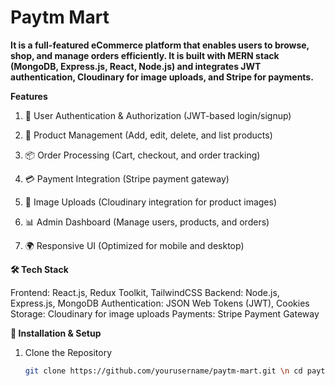 # Paytm Mart

**It is a full-featured eCommerce platform that enables users to browse, shop, and manage orders efficiently. It is built with MERN stack (MongoDB, Express.js, React, Node.js) and integrates JWT authentication, Cloudinary for image uploads, and Stripe for payments.**

**Features**
1. 🔐 User Authentication & Authorization (JWT-based login/signup)

2. 🛒 Product Management (Add, edit, delete, and list products)

3. 📦 Order Processing (Cart, checkout, and order tracking)

4. 💳 Payment Integration (Stripe payment gateway)

5. 📸 Image Uploads (Cloudinary integration for product images)

6. 📊 Admin Dashboard (Manage users, products, and orders)

7. 🌍 Responsive UI (Optimized for mobile and desktop)

**🛠️ Tech Stack**

Frontend: React.js, Redux Toolkit, TailwindCSS
Backend: Node.js, Express.js, MongoDB
Authentication: JSON Web Tokens (JWT), Cookies
Storage: Cloudinary for image uploads
Payments: Stripe Payment Gateway

**🎯 Installation & Setup**

1. Clone the Repository
   ```bash
   git clone https://github.com/yourusername/paytm-mart.git \n cd paytm-mart

   ```


